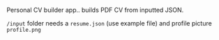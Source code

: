 Personal CV builder app.. builds PDF CV from inputted JSON.

`/input` folder needs a `resume.json` (use example file) and profile picture `profile.png`
